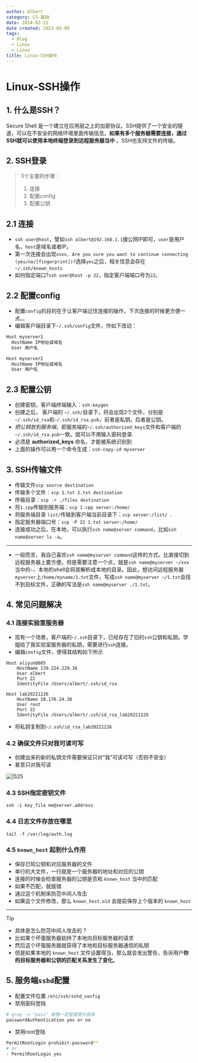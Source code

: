 ```yaml
---
author: Albert
category: CS-基础
date: 2024-02-22
date created: 2023-05-09
tags:
  - Blog
  - Linux
  - Linux
title: Linux-SSH操作
---
```


# Linux-SSH操作

## 1. 什么是SSH？

Secure Shell 是一个建立在应用层之上的加密协议。SSH提供了一个安全的隧道，可以在不安全的网络环境里面传输信息。**如果有多个服务器需要连接，通过SSH就可以使用本地终端登录到远程服务器当中** 。SSH也支持文件的传输。

## 2. SSH登录

> 3个主要的步骤：
>
> 1. 连接
> 2. 配置config
> 3. 配置公钥

## 2.1 连接

- `ssh user@host`，譬如`ssh albert@192.168.1.1`接公网IP即可，`user`是用户名，`host`是域名或者IP。
- 第一次连接会出现`xxxx, Are you sure you want to continue connecting (yes/no/[fingerprint])?`选择`yes`之后，相关信息会存在`~/.ssh/known_hosts`
- 如何指定端口?`ssh user@host -p 22`，指定客户端端口号为`22`。

## 2.2 配置config

- 配置`config`的目的在于让客户端记住连接的操作，下次连接的时候更方便一点。。
- 编辑客户端目录下`~/.ssh/config`文件，作如下改动：

```bash
Host myserver1
  HostName IP地址或域名
  User 用户名

Host myserver2
  HostName IP地址或域名
  User 用户名
```

## 2.3 配置公钥

- 创建密钥，客户端终端输入：`ssh-keygen`
- 创建之后， 客户端的 `~/.ssh/`目录下，将会出现2个文件，分别是 `~/.ssh/id_rsa`和`~/.ssh/id_rsa.pub`，前者是私钥，后者是公钥。
- _把公钥放到服务端_，即服务端的`~/.ssh/authorized_keys`文件和客户端的`~/.ssh/id_rsa.pub`一致。就可以不用输入密码登录.
- 必须是 **authorized_keys** 命名，才能被系统识别到
- 上面的操作可以用一个命令生成：`ssh-copy-id myserver`

## 3. SSH传输文件

- 传输文件`scp source destination`
- 传输多个文件：`scp 1.txt 2.txt destination`
- 传输目录：`scp -r ./files destination`
- 将`1.cpp`传输到服务端：`scp 1.cpp server:/home/`
- 将服务端目录 `list/`传输到客户端当前目录下：`scp server:/list/ .`
- 指定服务器端口号：`scp -P 22 1.txt server:/home/`
- 连接成功之后，在本地，可以执行`ssh name@server command`，比如`ssh name@server ls -a`。

---

- 一般而言，我自己喜欢`ssh name@myserver command`这样的方式。比直接切到远程服务器上要方便。但是需要注意一个点，就是`ssh name@myserver ~/xxx`当中的`~`，本地的shell会将其解析成本地的目录。因此，想访问远程服务器`myserver`上`/home/myname/1.txt`文件，写成`ssh name@myserver ~/1.txt`会找不到目标文件，正确的写法是`ssh name@myserver ./1.txt`。

## 4. 常见问题解决

### 4.1 连接实验室服务器

- 现有一个场景，客户端的`~/.ssh`目录下，已经存在了旧的`ssh`公钥和私钥。学姐给了我实验室服务器的私钥，需要进行`ssh`连接。
- 编辑`config`文件，使得其结构如下所示

```shell
Host aliyun0605
    HostName 139.224.229.36
    User albert
    Port 22
    IdentityFile /Users/albert/.ssh/id_rsa

Host lab20221226
    HostName 10.176.24.30
    User root
    Port 22
    IdentityFile /Users/albert/.ssh/id_rsa_lab20221226
```

- 将私钥复制到`~/.ssh/id_rsa_lab20221226`

### 4.2 确保文件只对我可读可写

- 创建出来的新的私钥文件需要保证只对“我”可读可写（否则不安全）
- 甚至只对我可读

![|525](https://img-20221128.oss-cn-shanghai.aliyuncs.com/img-2022-11/20221226192707.png)

### 4.3 SSH指定密钥文件

```shell
ssh -i key_file me@server.address
```

### 4.4 日志文件存放在哪里

```shell
tail -f /var/log/auth.log
```

### 4.5 `known_host` 起到什么作用

- 保存已知公钥和对应服务器的文件
- 单行的大文件，一行就是一个服务器的地址和对应的公钥
- 连接的时候会检查服务器的公钥是否和 `known_host` 当中的匹配
- 如果不匹配，就报错
- 通过这个机制来防范中间人攻击
- 如果这个文件修改，那么 `known_host.old` 会提前保存上个版本的 `known_host`

---

> [!tip]
>
> - 具体是怎么防范中间人攻击的？
> - 比如某个坏蛋服务器劫持了本地向目标服务器的请求
> - 然后这个坏蛋服务器就获得了本地和目标服务器通信的私钥
> - 但是如果本地的 `known_host` 文件设置得当，那么就会发出警告，告诉用户**你的目标服务器和公钥的匹配关系发生了变化**。

## 5. 服务端`sshd`配置

- 配置文件位置 `/etc/ssh/sshd_config`
- 禁用密码登陆

```sh
# grep -n "pass" 能够一定程度提升效率
passwordAuthentication yes or no
```

- 禁用root登陆

```sh
PermitRootLogin prohibit-password**
# or
- PermitRootLogin yes
```
